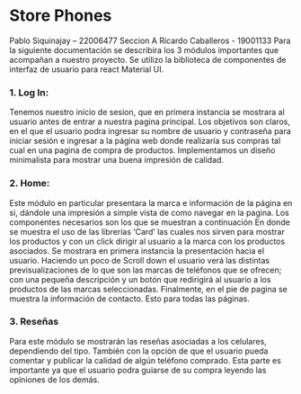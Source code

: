 # Store Phones
Pablo Siquinajay – 22006477 Seccion A
Ricardo Caballeros - 19001133
Para la siguiente documentación se describira los 3 módulos importantes que acompañan a
nuestro proyecto.
Se utilizo la biblioteca de componentes de interfaz de usuario para react Material UI.
### 1. Log In: 
Tenemos nuestro inicio de sesion, que en primera instancia se mostrara al usuario antes de
entrar a nuestra pagina principal. Los objetivos son claros, en el que el usuario podra
ingresar su nombre de usuario y contraseña para iniciar sesión e ingresar a la página web
donde realizaría sus compras tal cual en una pagina de compra de productos. 
Implementamos un diseño minimalista para mostrar una buena impresión de calidad.
### 2. Home:
Este módulo en particular presentara la marca e información de la página en si, dándole
una impresión a simple vista de como navegar en la pagina.
Los componentes necesarios son los que se muestran a continuación
En donde se muestra el uso de las librerías ‘Card’ las cuales nos sirven para mostrar los
productos y con un click dirigir al usuario a la marca con los productos asociados.
Se mostrara en primera instancia la presentación hacia el usuario.
Haciendo un poco de Scroll down el usuario verá las distintas previsualizaciones de lo que
son las marcas de teléfonos que se ofrecen; con una pequeña descripción y un botón que
redirigirá al usuario a los productos de las marcas seleccionadas.
Finalmente, en el pie de pagina se muestra la información de contacto. Esto para todas las
páginas.
### 3. Reseñas
Para este módulo se mostrarán las reseñas asociadas a los celulares, dependiendo del tipo.
También con la opción de que el usuario pueda comentar y publicar la calidad de algún
teléfono comprado.
Esta parte es importante ya que el usuario podra guiarse de su compra leyendo las
opiniones de los demás.
